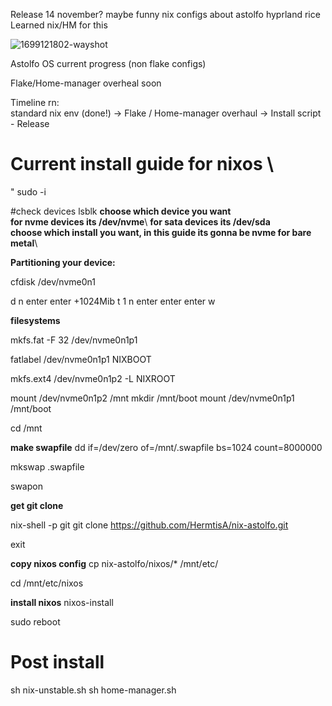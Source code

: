 Release 14 november? maybe
funny nix configs about astolfo
hyprland rice
Learned nix/HM for this

![1699121802-wayshot](https://github.com/HermitsA/nix-astolfo/assets/149957167/0fbf0c2e-8464-416a-80d2-60243922a20e)

Astolfo OS current progress (non flake configs)

Flake/Home-manager overheal soon 

Timeline rn: \
standard nix env (done!) -> Flake / Home-manager overhaul -> Install script - Release


# Current install guide for nixos \
"
sudo -i

#check devices
lsblk 
 **choose which device you want**\
**for nvme devices its /dev/nvme**\ 
**for sata devices its /dev/sda** \
**choose which install you want, in this guide its gonna be nvme for bare metal**\


**Partitioning your device:**

cfdisk /dev/nvme0n1

d
n
enter
enter
+1024Mib
t
1
n
enter
enter
enter
w

**filesystems**

mkfs.fat -F 32 /dev/nvme0n1p1

fatlabel /dev/nvme0n1p1 NIXBOOT

mkfs.ext4 /dev/nvme0n1p2 -L NIXROOT


mount /dev/nvme0n1p2 /mnt
mkdir /mnt/boot
mount /dev/nvme0n1p1 /mnt/boot

cd /mnt

**make swapfile**
dd if=/dev/zero of=/mnt/.swapfile bs=1024 count=8000000

mkswap .swapfile

swapon


**get git clone**


nix-shell -p git
git clone https://github.com/HermtisA/nix-astolfo.git

exit

**copy nixos config**
cp nix-astolfo/nixos/* /mnt/etc/

cd /mnt/etc/nixos

**install nixos**
nixos-install

sudo reboot


# Post install

sh nix-unstable.sh
sh home-manager.sh

